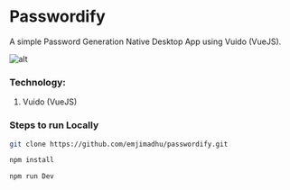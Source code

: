 # Passwordify

A simple Password Generation Native Desktop App using Vuido (VueJS).

![alt](https://www.dropbox.com/s/feds673nplduq0n/1_lipa9ojmf-7_6AzvJZpbAw.png?raw=1)

### Technology:

1) Vuido (VueJS)

### Steps to run Locally

``` bash
git clone https://github.com/emjimadhu/passwordify.git

npm install

npm run Dev
```

















